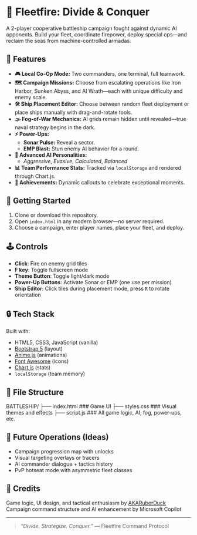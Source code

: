 # 🌊 Fleetfire: Divide & Conquer

A 2-player cooperative battleship campaign fought against dynamic AI opponents. Build your fleet, coordinate firepower, deploy special ops—and reclaim the seas from machine-controlled armadas.

## 🧰 Features

- **🎮 Local Co-Op Mode:** Two commanders, one terminal, full teamwork.
- **🗺 Campaign Missions:** Choose from escalating operations like Iron Harbor, Sunken Abyss, and AI Wrath—each with unique difficulty and enemy scale.
- **🛠 Ship Placement Editor:** Choose between random fleet deployment or place ships manually with drag-and-rotate tools.
- **🌫 Fog-of-War Mechanics:** AI grids remain hidden until revealed—true naval strategy begins in the dark.
- **⚡ Power-Ups:** 
  - **Sonar Pulse:** Reveal a sector.
  - **EMP Blast:** Stun enemy AI behavior for a round.
- **🧠 Advanced AI Personalities:**
  - *Aggressive*, *Evasive*, *Calculated*, *Balanced*
- **📊 Team Performance Stats:** Tracked via `localStorage` and rendered through Chart.js.
- **🎯 Achievements:** Dynamic callouts to celebrate exceptional moments.

## 🚀 Getting Started

1. Clone or download this repository.
2. Open `index.html` in any modern browser—no server required.
3. Choose a campaign, enter player names, place your fleet, and deploy.

## 🕹 Controls

- **Click**: Fire on enemy grid tiles
- **F key**: Toggle fullscreen mode
- **Theme Button**: Toggle light/dark mode
- **Power-Up Buttons**: Activate Sonar or EMP (one use per mission)
- **Ship Editor**: Click tiles during placement mode, press `R` to rotate orientation

## 🔒 Tech Stack

Built with:

- HTML5, CSS3, JavaScript (vanilla)
- [Bootstrap 5](https://getbootstrap.com) (layout)
- [Anime.js](https://animejs.com) (animations)
- [Font Awesome](https://fontawesome.com) (icons)
- [Chart.js](https://www.chartjs.org/) (stats)
- `localStorage` (team memory)

## 📁 File Structure

BATTLESHIP/ 
├── index.html    ### Game UI 
├── styles.css    ### Visual themes and effects 
├── script.js    ### All game logic, AI, fog, power-ups, etc.


## 🧪 Future Operations (Ideas)

- Campaign progression map with unlocks
- Visual targeting overlays or tracers
- AI commander dialogue + tactics history
- PvP hotseat mode with asymmetric fleet classes

## 🫡 Credits

Game logic, UI design, and tactical enthusiasm by [AKARuberDuck](https://github.com/AKARuberDuck)  
Campaign command structure and AI enhancement by Microsoft Copilot

---

> *“Divide. Strategize. Conquer.”* — Fleetfire Command Protocol
